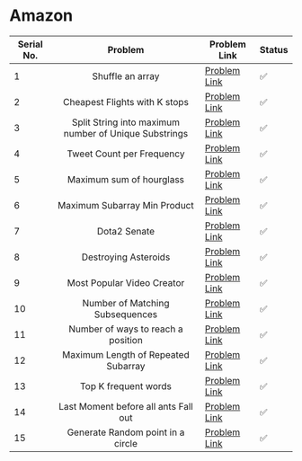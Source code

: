 # Amazon

| Serial No. | Problem | Problem Link | Status |
| ---------- |:-------:| ------------ | ------ |
| 1 | Shuffle an array | [Problem Link](https://leetcode.com/problems/shuffle-an-array/) | ✅ |
| 2 | Cheapest Flights with K stops | [Problem Link](https://leetcode.com/problems/cheapest-flights-within-k-stops/) | ✅ |
| 3 | Split String into maximum number of Unique Substrings | [Problem Link](https://leetcode.com/problems/split-a-string-into-the-max-number-of-unique-substrings/) | ✅ |
| 4 | Tweet Count per Frequency | [Problem Link](https://leetcode.com/problems/tweet-counts-per-frequency/) | ✅ |
| 5 | Maximum sum of hourglass | [Problem Link](https://leetcode.com/problems/maximum-sum-of-an-hourglass/) | ✅ |
| 6 | Maximum Subarray Min Product | [Problem Link](https://leetcode.com/problems/maximum-subarray-min-product/) | ✅ |
| 7 | Dota2 Senate | [Problem Link](https://leetcode.com/problems/dota2-senate/) | ✅ |
| 8 | Destroying Asteroids | [Problem Link](https://leetcode.com/problems/destroying-asteroids/) | ✅ |
| 9 | Most Popular Video Creator | [Problem Link](https://leetcode.com/problems/most-popular-video-creator/) | ✅ |
| 10 | Number of Matching Subsequences | [Problem Link](https://leetcode.com/problems/number-of-matching-subsequences/) | ✅ |
| 11 | Number of ways to reach a position | [Problem Link](https://leetcode.com/problems/number-of-ways-to-reach-a-position-after-exactly-k-steps/) | ✅ |
| 12 | Maximum Length of Repeated Subarray | [Problem Link](https://leetcode.com/problems/maximum-length-of-repeated-subarray/) | ✅ |
| 13 | Top K frequent words | [Problem Link](https://leetcode.com/problems/top-k-frequent-words/) | ✅ |
| 14 | Last Moment before all ants Fall out | [Problem Link](https://leetcode.com/problems/last-moment-before-all-ants-fall-out-of-a-plank/) | ✅ |
| 15 | Generate Random point in a circle | [Problem Link](https://leetcode.com/problems/generate-random-point-in-a-circle/) | ✅ |
